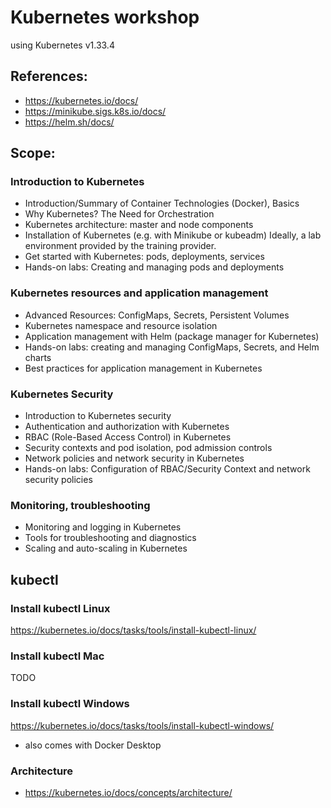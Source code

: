# Kubernetes workshop

using Kubernetes v1.33.4

## References:
- https://kubernetes.io/docs/
- https://minikube.sigs.k8s.io/docs/
- https://helm.sh/docs/

## Scope:

### Introduction to Kubernetes
- Introduction/Summary of Container Technologies (Docker), Basics
- Why Kubernetes? The Need for Orchestration
- Kubernetes architecture: master and node components
- Installation of Kubernetes (e.g. with Minikube or kubeadm) Ideally, a lab environment provided by the training provider.
- Get started with Kubernetes: pods, deployments, services
- Hands-on labs: Creating and managing pods and deployments
### Kubernetes resources and application management
- Advanced Resources: ConfigMaps, Secrets, Persistent Volumes
- Kubernetes namespace and resource isolation
- Application management with Helm (package manager for Kubernetes)
- Hands-on labs: creating and managing ConfigMaps, Secrets, and Helm charts
- Best practices for application management in Kubernetes
### Kubernetes Security
- Introduction to Kubernetes security
- Authentication and authorization with Kubernetes
- RBAC (Role-Based Access Control) in Kubernetes
- Security contexts and pod isolation, pod admission controls
- Network policies and network security in Kubernetes
- Hands-on labs: Configuration of RBAC/Security Context and network security policies
### Monitoring, troubleshooting
- Monitoring and logging in Kubernetes
- Tools for troubleshooting and diagnostics
- Scaling and auto-scaling in Kubernetes

## kubectl

### Install kubectl Linux
https://kubernetes.io/docs/tasks/tools/install-kubectl-linux/

### Install kubectl Mac
TODO

### Install kubectl Windows
https://kubernetes.io/docs/tasks/tools/install-kubectl-windows/

- also comes with Docker Desktop

### Architecture
- https://kubernetes.io/docs/concepts/architecture/
